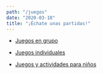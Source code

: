 ```yaml
---
path: "/juegos"
date: "2020-03-18"
title: "¡Échate unas partidas!"
---
```


- [Juegos en grupo](/juegos/juegos-en-grupo)

- [Juegos individuales](/juegos/juegos-individuales)

- [Juegos y actividades para niños](/peques/juegos-y-actividades-para-ninos)
